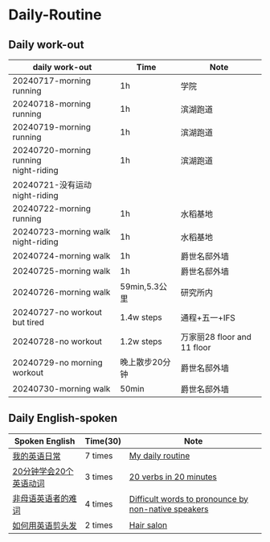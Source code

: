 # Daily-Routine

## Daily work-out
  |daily work-out|Time|Note|
  | --- | --- | --- |
  |20240717-morning running|1h|学院|
  |20240718-morning running|1h|滨湖跑道|
  |20240719-morning running|1h|滨湖跑道|
  |20240720-morning running<br>night-riding|1h|滨湖跑道|
  |20240721-没有运动<br>night-riding|||
  |20240722-morning running|1h|水稻基地|
  |20240723-morning walk<br>night-riding|1h|水稻基地|
  |20240724-morning walk|1h|爵世名邸外墙|
  |20240725-morning walk|1h|爵世名邸外墙|
  |20240726-morning walk|59min,5.3公里|研究所内|
  |20240727-no workout but tired|1.4w steps|通程+五一+IFS|
  |20240728-no workout|1.2w steps|万家丽28 floor and 11 floor|
  |20240729-no morning workout|晚上散步20分钟|爵世名邸外墙|
  |20240730-morning walk|50min|爵世名邸外墙|

## Daily English-spoken
  |Spoken English|Time(30)|Note|
  | --- | --- | --- |
  |[我的英语日常](https://www.youtube.com/watch?v=7J96ESznKMQ&t=56s)|7 times|[My daily routine](https://github.com/qinlover/Daily-Routine/blob/main/01_Spoken_English/01%20My%20daily%20routine.md)|
  |[20分钟学会20个英语动词](https://www.youtube.com/watch?v=OXmaz05icPk)|3 times|[20 verbs in 20 minutes](https://github.com/qinlover/Daily-Routine/blob/main/01_Spoken_English/02_20%20verbs%20in%2020%20minutes.md)|
  |[非母语英语者的难词](https://www.youtube.com/watch?v=VvfCTOyEPSc&t=127s)|4 times|[Difficult words to pronounce by non-native speakers](https://github.com/qinlover/Daily-Routine/blob/main/01_Spoken_English/03_difficult%20words%20to%20pronounce%20by%20non-native%20speakers.md)|
  |[如何用英语剪头发](https://www.youtube.com/watch?v=m477iqPWkwk&t=19s)|2 times|[Hair salon](https://github.com/qinlover/Daily-Routine/blob/main/01_Spoken_English/04_Get%20a%20haircut%20at%20the%20hair%20salon.md)|

